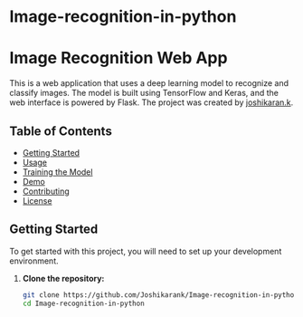 # Image-recognition-in-python
# Image Recognition Web App

This is a web application that uses a deep learning model to recognize and classify images. The model is built using TensorFlow and Keras, and the web interface is powered by Flask. The project was created by [joshikaran.k](https://github.com/joshikaran.k).

## Table of Contents
- [Getting Started](#getting-started)
- [Usage](#usage)
- [Training the Model](#training-the-model)
- [Demo](#demo)
- [Contributing](#contributing)
- [License](#license)

## Getting Started

To get started with this project, you will need to set up your development environment.

1. **Clone the repository:**
   ```bash
   git clone https://github.com/Joshikarank/Image-recognition-in-python.git
   cd Image-recognition-in-python
